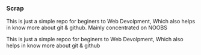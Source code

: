 ### Scrap

This is just a simple repo for beginers to Web Devolpment, Which also helps in know more about git & github. Mainly concentrated on NOOBS

This is just a simple repoo for beginers to Web Devolpment, Which also helps in know more about git & github


